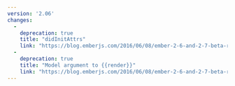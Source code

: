 ```yaml
---
version: '2.06'
changes:
  -
    deprecation: true
    title: "didInitAttrs"
    link: "https://blog.emberjs.com/2016/06/08/ember-2-6-and-2-7-beta-released.html"
  -
    deprecation: true
    title: "Model argument to {{render}}"
    link: "https://blog.emberjs.com/2016/06/08/ember-2-6-and-2-7-beta-released.html"
---
```

